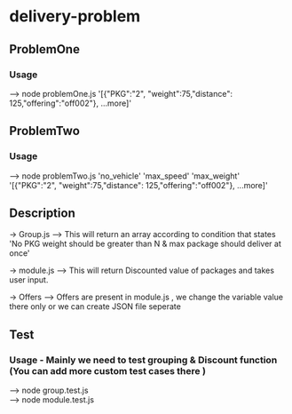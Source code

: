 # delivery-problem

## ProblemOne

### Usage 

--> node problemOne.js '[{"PKG":"2", "weight":75,"distance": 125,"offering":"off002"}, ...more]'

## ProblemTwo

### Usage 

--> node problemTwo.js 'no_vehicle' 'max_speed' 'max_weight' '[{"PKG":"2", "weight":75,"distance": 125,"offering":"off002"}, ...more]'

## Description

-> Group.js --> This will return an array according to condition that states 'No PKG weight should be greater than N & max package should deliver at once'

-> module.js --> This will return Discounted value of packages and takes user input.

-> Offers --> Offers are present in module.js , we change the variable value there only or we can create JSON file seperate 



## Test

### Usage - Mainly we need to test grouping & Discount function (You can add more custom test cases there )
--> node group.test.js      
--> node module.test.js  
